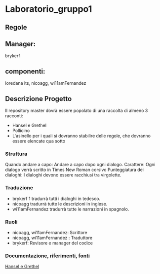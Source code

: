 # Laboratorio_gruppo1

## Regole

## Manager: 
brykerf
## componenti: 
loredana its, nicoagg, wi11amFernandez

## Descrizione Progetto
Il repository master dovrà essere popolato di una raccolta di almeno 3 racconti: 
- Hansel e Grethel
- Pollicino
- L'asinello
per i quali si dovranno stabilire delle regole, che dovranno essere elencate qua sotto

### Struttura
Quando andare a capo: Andare a capo dopo ogni dialogo.
Carattere: Ogni dialogo verrà scritto in Times New Roman corsivo
Punteggiatura dei dialoghi: I dialoghi devono essere racchiusi tra virgolette.

### Traduzione
- brykerf 1 tradurrà tutti i dialoghi in tedesco.
- nicoagg tradurrà tutte le descrizioni in inglese.
- wi11amFernandez tradurrà tutte le narrazioni in spagnolo.

### Ruoli
- nicoagg, wi11amFernandez: Scrittore
- nicoagg, wi11amFernandez : Traduttore
- brykerf: Revisore e manager del codice

### Documentazione, riferimenti, fonti
[Hansel e Grethel](https://www.grimmstories.com/it/grimm_fiabe/hansel_e_grethel)
